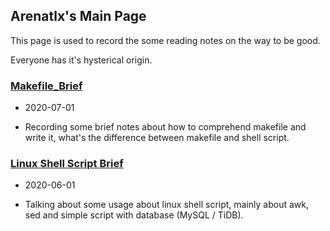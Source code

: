 ## Arenatlx's Main Page
This page is used to record the some reading notes on the way to be good. 

Everyone has it's hysterical origin.


### [Makefile_Brief](/blog-2020/makefile_brief.md)
- 2020-07-01

- Recording some brief notes about how to comprehend makefile and write it, what's the difference between makefile and shell script.

### [Linux Shell Script Brief](/blog-2020/linux_shell_script.md) 
- 2020-06-01

- Talking about some usage about linux shell script, mainly about awk, sed and simple script with database (MySQL / TiDB). 